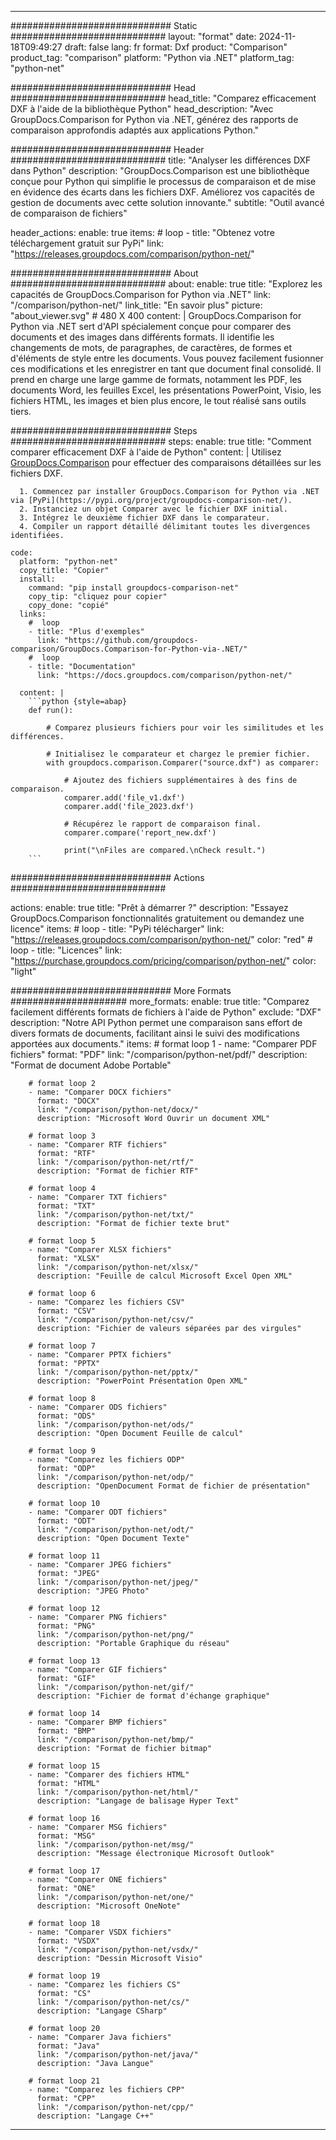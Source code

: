 
---
############################# Static ############################
layout: "format"
date:  2024-11-18T09:49:27
draft: false
lang: fr
format: Dxf
product: "Comparison"
product_tag: "comparison"
platform: "Python via .NET"
platform_tag: "python-net"

############################# Head ############################
head_title: "Comparez efficacement DXF à l'aide de la bibliothèque Python"
head_description: "Avec GroupDocs.Comparison for Python via .NET, générez des rapports de comparaison approfondis adaptés aux applications Python."

############################# Header ############################
title: "Analyser les différences DXF dans Python" 
description: "GroupDocs.Comparison est une bibliothèque conçue pour Python qui simplifie le processus de comparaison et de mise en évidence des écarts dans les fichiers DXF. Améliorez vos capacités de gestion de documents avec cette solution innovante."
subtitle: "Outil avancé de comparaison de fichiers" 

header_actions:
  enable: true
  items:
    #  loop
    - title: "Obtenez votre téléchargement gratuit sur PyPi"
      link: "https://releases.groupdocs.com/comparison/python-net/"
      
############################# About ############################
about:
    enable: true
    title: "Explorez les capacités de GroupDocs.Comparison for Python via .NET"
    link: "/comparison/python-net/"
    link_title: "En savoir plus"
    picture: "about_viewer.svg" # 480 X 400
    content: |
       GroupDocs.Comparison for Python via .NET sert d'API spécialement conçue pour comparer des documents et des images dans différents formats. Il identifie les changements de mots, de paragraphes, de caractères, de formes et d'éléments de style entre les documents. Vous pouvez facilement fusionner ces modifications et les enregistrer en tant que document final consolidé. Il prend en charge une large gamme de formats, notamment les PDF, les documents Word, les feuilles Excel, les présentations PowerPoint, Visio, les fichiers HTML, les images et bien plus encore, le tout réalisé sans outils tiers.

############################# Steps ############################
steps:
    enable: true
    title: "Comment comparer efficacement DXF à l'aide de Python"
    content: |
      Utilisez [GroupDocs.Comparison](https://products.groupdocs.com/comparison/python-net/) pour effectuer des comparaisons détaillées sur les fichiers DXF.
      
      1. Commencez par installer GroupDocs.Comparison for Python via .NET via [PyPi](https://pypi.org/project/groupdocs-comparison-net/).
      2. Instanciez un objet Comparer avec le fichier DXF initial.
      3. Intégrez le deuxième fichier DXF dans le comparateur.
      4. Compiler un rapport détaillé délimitant toutes les divergences identifiées.
   
    code:
      platform: "python-net"
      copy_title: "Copier"
      install:
        command: "pip install groupdocs-comparison-net"
        copy_tip: "cliquez pour copier"
        copy_done: "copié"
      links:
        #  loop
        - title: "Plus d'exemples"
          link: "https://github.com/groupdocs-comparison/GroupDocs.Comparison-for-Python-via-.NET/"
        #  loop
        - title: "Documentation"
          link: "https://docs.groupdocs.com/comparison/python-net/"
          
      content: |
        ```python {style=abap}
        def run():

            # Comparez plusieurs fichiers pour voir les similitudes et les différences.

            # Initialisez le comparateur et chargez le premier fichier.
            with groupdocs.comparison.Comparer("source.dxf") as comparer:

                # Ajoutez des fichiers supplémentaires à des fins de comparaison.
                comparer.add('file_v1.dxf')
                comparer.add('file_2023.dxf')

                # Récupérez le rapport de comparaison final.
                comparer.compare('report_new.dxf')

                print("\nFiles are compared.\nCheck result.")
        ```            

############################# Actions ############################

actions:
  enable: true
  title: "Prêt à démarrer ?"
  description: "Essayez GroupDocs.Comparison fonctionnalités gratuitement ou demandez une licence"
  items:
    #  loop
    - title: "PyPi télécharger"
      link: "https://releases.groupdocs.com/comparison/python-net/"
      color: "red"
        #  loop
    - title: "Licences"
      link: "https://purchase.groupdocs.com/pricing/comparison/python-net/"
      color: "light"


############################# More Formats #####################
more_formats:
    enable: true
    title: "Comparez facilement différents formats de fichiers à l'aide de Python"
    exclude: "DXF"
    description: "Notre API Python permet une comparaison sans effort de divers formats de documents, facilitant ainsi le suivi des modifications apportées aux documents."
    items: 
        # format loop 1
        - name: "Comparer PDF fichiers"
          format: "PDF"
          link: "/comparison/python-net/pdf/"
          description: "Format de document Adobe Portable"

        # format loop 2
        - name: "Comparer DOCX fichiers"
          format: "DOCX"
          link: "/comparison/python-net/docx/"
          description: "Microsoft Word Ouvrir un document XML"

        # format loop 3
        - name: "Comparer RTF fichiers"
          format: "RTF"
          link: "/comparison/python-net/rtf/"
          description: "Format de fichier RTF"

        # format loop 4
        - name: "Comparer TXT fichiers"
          format: "TXT"
          link: "/comparison/python-net/txt/"
          description: "Format de fichier texte brut"

        # format loop 5
        - name: "Comparer XLSX fichiers"
          format: "XLSX"
          link: "/comparison/python-net/xlsx/"
          description: "Feuille de calcul Microsoft Excel Open XML"

        # format loop 6
        - name: "Comparez les fichiers CSV"
          format: "CSV"
          link: "/comparison/python-net/csv/"
          description: "Fichier de valeurs séparées par des virgules"

        # format loop 7
        - name: "Comparer PPTX fichiers"
          format: "PPTX"
          link: "/comparison/python-net/pptx/"
          description: "PowerPoint Présentation Open XML"

        # format loop 8
        - name: "Comparer ODS fichiers"
          format: "ODS"
          link: "/comparison/python-net/ods/"
          description: "Open Document Feuille de calcul"

        # format loop 9
        - name: "Comparez les fichiers ODP"
          format: "ODP"
          link: "/comparison/python-net/odp/"
          description: "OpenDocument Format de fichier de présentation"

        # format loop 10
        - name: "Comparer ODT fichiers"
          format: "ODT"
          link: "/comparison/python-net/odt/"
          description: "Open Document Texte"

        # format loop 11
        - name: "Comparer JPEG fichiers"
          format: "JPEG"
          link: "/comparison/python-net/jpeg/"
          description: "JPEG Photo"

        # format loop 12
        - name: "Comparer PNG fichiers"
          format: "PNG"
          link: "/comparison/python-net/png/"
          description: "Portable Graphique du réseau"

        # format loop 13
        - name: "Comparer GIF fichiers"
          format: "GIF"
          link: "/comparison/python-net/gif/"
          description: "Fichier de format d'échange graphique"

        # format loop 14
        - name: "Comparer BMP fichiers"
          format: "BMP"
          link: "/comparison/python-net/bmp/"
          description: "Format de fichier bitmap"

        # format loop 15
        - name: "Comparer des fichiers HTML"
          format: "HTML"
          link: "/comparison/python-net/html/"
          description: "Langage de balisage Hyper Text"

        # format loop 16
        - name: "Comparer MSG fichiers"
          format: "MSG"
          link: "/comparison/python-net/msg/"
          description: "Message électronique Microsoft Outlook"

        # format loop 17
        - name: "Comparer ONE fichiers"
          format: "ONE"
          link: "/comparison/python-net/one/"
          description: "Microsoft OneNote"

        # format loop 18
        - name: "Comparer VSDX fichiers"
          format: "VSDX"
          link: "/comparison/python-net/vsdx/"
          description: "Dessin Microsoft Visio"

        # format loop 19
        - name: "Comparez les fichiers CS"
          format: "CS"
          link: "/comparison/python-net/cs/"
          description: "Langage CSharp"

        # format loop 20
        - name: "Comparer Java fichiers"
          format: "Java"
          link: "/comparison/python-net/java/"
          description: "Java Langue"
          
        # format loop 21
        - name: "Comparez les fichiers CPP"
          format: "CPP"
          link: "/comparison/python-net/cpp/"
          description: "Langage C++"
---